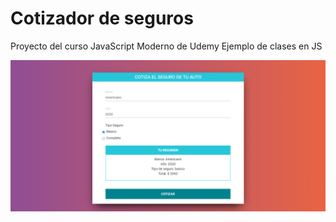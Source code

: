 # Cotizador de seguros
Proyecto del curso JavaScript Moderno de Udemy
Ejemplo de clases en JS

![preview](https://github.com/leisosag/cotizador/blob/master/img/preview.png)
